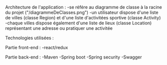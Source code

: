 Architecture de l'application :
-se référe au diagramme de classe à la racine du projet ("/diagrammeDeClasses.png")
-un utilisateur dispose d'une liste de villes (classe Region) et d'une liste d'activitées sportive (classe Activity)
-chaque villes dispose également d'une liste de lieux (classe Location) représentant une adresse ou pratiquer une activitée

Technologies utilisées :

Partie front-end :
-react/redux

Partie back-end :
-Maven
-Spring boot
-Spring security
-Swagger
